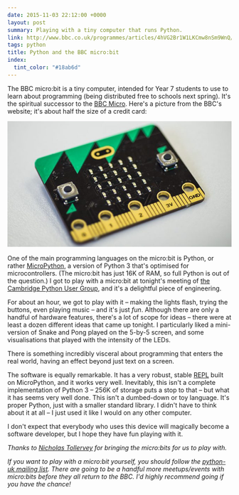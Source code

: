 ```yaml
---
date: 2015-11-03 22:12:00 +0000
layout: post
summary: Playing with a tiny computer that runs Python.
link: http://www.bbc.co.uk/programmes/articles/4hVG2Br1W1LKCmw8nSm9WnQ/introducing-the-bbc-micro-bit
tags: python
title: Python and the BBC micro:bit
index:
  tint_color: "#18ab6d"
---
```


The BBC micro:bit is a tiny computer, intended for Year&nbsp;7 students to use to learn about programming (being distributed free to schools next spring).
It's the spiritual successor to the [BBC Micro](https://en.wikipedia.org/wiki/BBC_Micro).
Here's a picture from the BBC's website; it's about half the size of a credit card:

![A small black circuit board with a yellow and green stripe.](/images/2015/microbit.jpg)

One of the main programming languages on the micro:bit is Python, or rather [MicroPython](https://micropython.org), a version of Python 3 that's optimised for microcontrollers.
(The micro:bit has just 16K of RAM, so full Python is out of the question.)
I got to play with a micro:bit at tonight's meeting of [the Cambridge Python User Group](https://groups.google.com/forum/#!forum/campug), and it's a delightful piece of engineering.

For about an hour, we got to play with it &ndash; making the lights flash, trying the buttons, even playing music &ndash; and it's just *fun*.
Although there are only a handful of hardware features, there's a lot of scope for ideas &ndash; there were at least a dozen different ideas that came up tonight.
I particularly liked a mini-version of Snake and Pong played on the 5-by-5 screen, and some visualisations that played with the intensity of the LEDs.

There is something incredibly visceral about programming that enters the real world, having an effect beyond just text on a screen.

The software is equally remarkable.
It has a very robust, stable [REPL](https://en.wikipedia.org/wiki/Read%E2%80%93eval%E2%80%93print_loop) built on MicroPython, and it works very well.
Inevitably, this isn't a complete implementation of Python 3 &ndash; 256K of storage puts a stop to that &ndash; but what it has seems very well done.
This isn't a dumbed-down or toy language.
It's proper Python, just with a smaller standard library.
I didn't have to think about it at all &ndash; I just used it like I would on any other computer.

I don't expect that everybody who uses this device will magically become a software developer, but I hope they have fun playing with it.

*Thanks to [Nicholas Tollervey](https://twitter.com/ntoll) for bringing the micro:bits for us to play with.*

*If you want to play with a micro:bit yourself, you should follow the [python-uk mailing list](https://mail.python.org/mailman/listinfo/python-uk).
There are going to be a handful more meetups/events with micro:bits before they all return to the BBC.
I'd highly recommend going if you have the chance!*